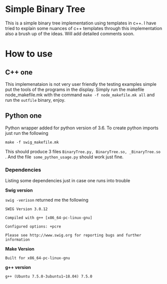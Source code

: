 # Simple Binary Tree

This is a simple binary tree implementation using templates in c++.
I have tried to explain some nuances of c++ templates through this implementation also a brush up of the ideas. Will add detailed comments soon.

# How to use

## C++ one
This implemenataion is not very user friendly the testing examples simple put the tools of the programs in the display.
Simply run the makefile node_makefile.mk with the command `make -f node_makefile.mk all` and run the `outfile` binary, enjoy.

## Python one

Python wrapper added for python version of 3.6. To create python imports just run the following

`make -f swig_makefile.mk`

This should produce 3 files `BinaryTree.py, BinaryTree.so, _BinaryTree.so` . And the file` some_python_usage.py` should work just fine.


### Dependencies

Listing some dependencies just in case one runs into trouble

__Swig version__

`swig -verison` returned me the following
```
SWIG Version 3.0.12

Compiled with g++ [x86_64-pc-linux-gnu]

Configured options: +pcre

Please see http://www.swig.org for reporting bugs and further information
```

__Make Version__

```GNU Make 4.1
Built for x86_64-pc-linux-gnu
```
__g++ version__

```
g++ (Ubuntu 7.5.0-3ubuntu1~18.04) 7.5.0
```